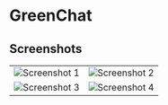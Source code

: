 # GreenChat

## Screenshots

<table>
  <tr>
    <td><img src="https://github.com/hamadismail/GreenChat/assets/70530455/e3af7598-7a3c-48e6-bf4c-e299560a98bd" alt="Screenshot 1"></td>
    <td><img src="https://github.com/hamadismail/GreenChat/assets/70530455/2f8a0a15-2c62-431e-9e06-d23a3cb900bd" alt="Screenshot 2"></td>
  </tr>
  <tr>
    <td><img src="https://github.com/hamadismail/GreenChat/assets/70530455/717f8f91-ad29-4ac2-9623-c3db03941bf2" alt="Screenshot 3"></td>
    <td><img src="https://github.com/hamadismail/GreenChat/assets/70530455/3a994a0a-1ad6-4fec-bbe1-350a378be61c" alt="Screenshot 4"></td>
  </tr>
</table>
